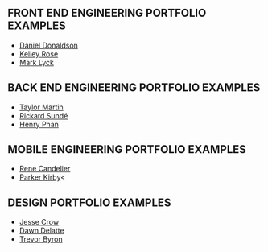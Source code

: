 ## FRONT END ENGINEERING PORTFOLIO EXAMPLES

* <a href="http://colorturtle.github.io/portfolio-C/" target="_blank">Daniel Donaldson</a>
* <a href="https://www.kelleyrose.co/" target="_blank">Kelley Rose</a>
* <a href="https://marklyck.com/" target="_blank">Mark Lyck</a>

## BACK END ENGINEERING PORTFOLIO EXAMPLES

* <a href="http://taylormartin.github.io/" target="_blank">Taylor Martin</a>
* <a href="http://sunden.io/#/" target="_blank">Rickard Sundé</a>
* <a href="https://www.htphan.com/" target="_blank">Henry Phan</a>

## MOBILE ENGINEERING PORTFOLIO EXAMPLES

* <a href="http://renecandelier.com/" target="_blank">Rene Candelier</a>
* <a href="http://www.parkerkirby.com/" target="_blank">Parker Kirby</a><

## DESIGN PORTFOLIO EXAMPLES

* <a href="https://jessecrow.com/" target="_blank">Jesse Crow</a>
* <a href="http://dawndelatte.com/" target="_blank">Dawn Delatte</a>
* <a href="http://www.trevorbyrondesign.com/" target="_blank">Trevor Byron</a>
